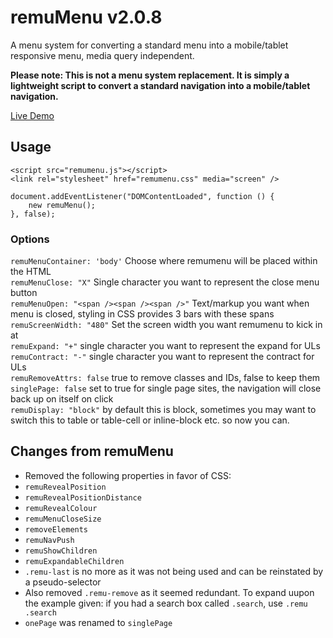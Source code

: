 # remuMenu v2.0.8

A menu system for converting a standard menu into a mobile/tablet responsive menu, media query independent.

**Please note: This is not a menu system replacement. It is simply a lightweight script to convert a standard navigation into a mobile/tablet navigation.**


[Live Demo](http://live627.github.io/remuMenu/demo.html)

## Usage

    <script src="remumenu.js"></script>
    <link rel="stylesheet" href="remumenu.css" media="screen" />

    document.addEventListener("DOMContentLoaded", function () {
        new remuMenu();
    }, false);

### Options

`remuMenuContainer: 'body'` Choose where remumenu will be placed within the HTML<br>
`remuMenuClose: "X"` Single character you want to represent the close menu button<br>
`remuMenuOpen: "<span /><span /><span />"` Text/markup you want when menu is closed, styling in CSS provides 3 bars with these spans<br>
`remuScreenWidth: "480"` Set the screen width you want remumenu to kick in at<br>
`remuExpand: "+"` single character you want to represent the expand for ULs<br>
`remuContract: "-"` single character you want to represent the contract for ULs<br>
`remuRemoveAttrs: false` true to remove classes and IDs, false to keep them<br>
`singlePage: false` set to true for single page sites, the navigation will close back up on itself on click<br>
`remuDisplay: "block"` by default this is block, sometimes you may want to switch this to table or table-cell or inline-block etc. so now you can.<br>

## Changes from remuMenu
- Removed the following properties in favor of CSS:
 - `remuRevealPosition`
 - `remuRevealPositionDistance`
 - `remuRevealColour`
 - `remuMenuCloseSize`
 - `removeElements`
 - `remuNavPush`
 - `remuShowChildren`
 - `remuExpandableChildren`
 - `.remu-last` is no more as it was not being used and can be reinstated by a pseudo-selector
 - Also removed `.remu-remove` as it seemed redundant. To expand uupon the example given: if you had a search box called `.search`, use `.remu .search`
 - `onePage` was renamed to `singlePage`
